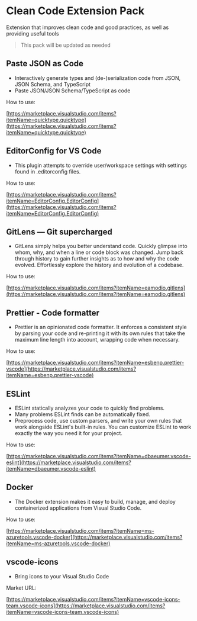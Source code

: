 # Clean Code Extension Pack

Extension that improves clean code and good practices, as well as providing useful tools
> This pack will be updated as needed

## Paste JSON as Code
* Interactively generate types and (de-)serialization code from JSON, JSON Schema, and TypeScript
* Paste JSON/JSON Schema/TypeScript as code

How to use:

[https://marketplace.visualstudio.com/items?itemName=quicktype.quicktype](https://marketplace.visualstudio.com/items?itemName=quicktype.quicktype)

## EditorConfig for VS Code
* This plugin attempts to override user/workspace settings with settings found in .editorconfig files.

How to use:

[https://marketplace.visualstudio.com/items?itemName=EditorConfig.EditorConfig](https://marketplace.visualstudio.com/items?itemName=EditorConfig.EditorConfig)

## GitLens — Git supercharged
* GitLens simply helps you better understand code. Quickly glimpse into whom, why, and when a line or code block was changed. Jump back through history to gain further insights as to how and why the code evolved. Effortlessly explore the history and evolution of a codebase.

How to use:

[https://marketplace.visualstudio.com/items?itemName=eamodio.gitlens](https://marketplace.visualstudio.com/items?itemName=eamodio.gitlens)
## Prettier - Code formatter
* Prettier is an opinionated code formatter. It enforces a consistent style by parsing your code and re-printing it with its own rules that take the maximum line length into account, wrapping code when necessary.

How to use:

[https://marketplace.visualstudio.com/items?itemName=esbenp.prettier-vscode](https://marketplace.visualstudio.com/items?itemName=esbenp.prettier-vscode)

## ESLint
* ESLint statically analyzes your code to quickly find problems.
* Many problems ESLint finds can be automatically fixed.
* Preprocess code, use custom parsers, and write your own rules that work alongside ESLint's built-in rules. You can customize ESLint to work exactly the way you need it for your project.

How to use:

[https://marketplace.visualstudio.com/items?itemName=dbaeumer.vscode-eslint](https://marketplace.visualstudio.com/items?itemName=dbaeumer.vscode-eslint)

## Docker
* The Docker extension makes it easy to build, manage, and deploy containerized applications from Visual Studio Code.

How to use:

[https://marketplace.visualstudio.com/items?itemName=ms-azuretools.vscode-docker](https://marketplace.visualstudio.com/items?itemName=ms-azuretools.vscode-docker)

## vscode-icons
* Bring icons to your Visual Studio Code

Market URL:

[https://marketplace.visualstudio.com/items?itemName=vscode-icons-team.vscode-icons](https://marketplace.visualstudio.com/items?itemName=vscode-icons-team.vscode-icons)


